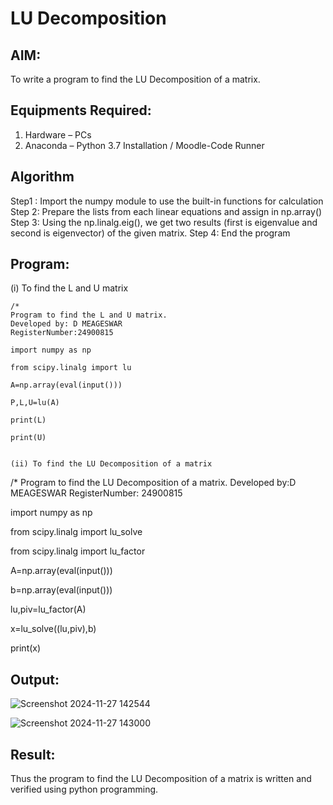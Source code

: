 # LU Decomposition 

## AIM:
To write a program to find the LU Decomposition of a matrix.

## Equipments Required:
1. Hardware – PCs
2. Anaconda – Python 3.7 Installation / Moodle-Code Runner

## Algorithm
Step1 : Import the numpy module to use the built-in functions for calculation
Step 2: Prepare the lists from each linear equations and assign in np.array()
Step 3: Using the np.linalg.eig(), we get two results (first is eigenvalue and second is eigenvector) of the given matrix.
Step 4: End the program 

## Program:
(i) To find the L and U matrix
```
/*
Program to find the L and U matrix.
Developed by: D MEAGESWAR 
RegisterNumber:24900815

import numpy as np

from scipy.linalg import lu

A=np.array(eval(input()))

P,L,U=lu(A)

print(L)

print(U)


(ii) To find the LU Decomposition of a matrix
```
/*
Program to find the LU Decomposition of a matrix.
Developed by:D MEAGESWAR 
RegisterNumber: 24900815


import numpy as np

from scipy.linalg import lu_solve

from scipy.linalg import lu_factor

A=np.array(eval(input()))

b=np.array(eval(input()))

lu,piv=lu_factor(A)

x=lu_solve((lu,piv),b)

print(x)




## Output:
![Screenshot 2024-11-27 142544](https://github.com/user-attachments/assets/e5e541d3-4497-405a-9af6-92e21c3676ed)

![Screenshot 2024-11-27 143000](https://github.com/user-attachments/assets/29a199d5-1f31-4030-8b41-48446fb7e3f6)




## Result:
Thus the program to find the LU Decomposition of a matrix is written and verified using python programming.

